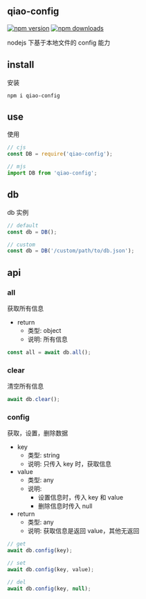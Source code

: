 ## qiao-config

[![npm version](https://img.shields.io/npm/v/qiao-config.svg?style=flat-square)](https://www.npmjs.org/package/qiao-config)
[![npm downloads](https://img.shields.io/npm/dm/qiao-config.svg?style=flat-square)](https://npm-stat.com/charts.html?package=qiao-config)

nodejs 下基于本地文件的 config 能力

## install

安装

```shell
npm i qiao-config
```

## use

使用

```javascript
// cjs
const DB = require('qiao-config');

// mjs
import DB from 'qiao-config';
```

## db

db 实例

```javascript
// default
const db = DB();

// custom
const db = DB('/custom/path/to/db.json');
```

## api

### all

获取所有信息

- return
  - 类型: object
  - 说明: 所有信息

```javascript
const all = await db.all();
```

### clear

清空所有信息

```javascript
await db.clear();
```

### config

获取，设置，删除数据

- key
  - 类型: string
  - 说明: 只传入 key 时，获取信息
- value
  - 类型: any
  - 说明:
    - 设置信息时，传入 key 和 value
    - 删除信息时传入 null
- return
  - 类型: any
  - 说明: 获取信息是返回 value，其他无返回

```javascript
// get
await db.config(key);

// set
await db.config(key, value);

// del
await db.config(key, null);
```
